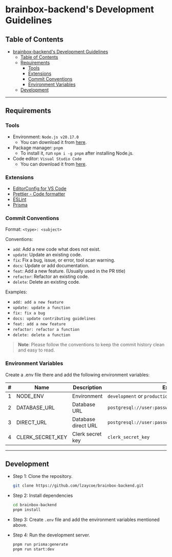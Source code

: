# brainbox-backend's Development Guidelines

## Table of Contents

- [brainbox-backend's Development Guidelines](#brainbox-backends-development-guidelines)
  - [Table of Contents](#table-of-contents)
  - [Requirements](#requirements)
    - [Tools](#tools)
    - [Extensions](#extensions)
    - [Commit Conventions](#commit-conventions)
    - [Environment Variables](#environment-variables)
  - [Development](#development)

---

## Requirements

### Tools

- Environment: `Node.js v20.17.0`
  - You can download it from [here](https://nodejs.org/en/download/).
- Package manager: `pnpm`
  - To install it, run `npm i -g pnpm` after installing Node.js.
- Code editor: `Visual Studio Code`
  - You can download it from [here](https://code.visualstudio.com/).

### Extensions

- [EditorConfig for VS Code](https://marketplace.visualstudio.com/items?itemName=EditorConfig.EditorConfig)
- [Prettier - Code formatter](https://marketplace.visualstudio.com/items?itemName=esbenp.prettier-vscode)
- [ESLint](https://marketplace.visualstudio.com/items?itemName=dbaeumer.vscode-eslint)
- [Prisma](https://marketplace.visualstudio.com/items?itemName=Prisma.prisma)

### Commit Conventions

Format: `<type>: <subject>`

Conventions:

- `add`: Add a new code what does not exist.
- `update`: Update an existing code.
- `fix`: Fix a bug, issue, or error, tool scan warning.
- `docs`: Update or add documentation.
- `feat`: Add a new feature. (Usually used in the PR title)
- `refactor`: Refactor an existing code.
- `delete`: Delete an existing code.

Examples:

- `add: add a new feature`
- `update: update a function`
- `fix: fix a bug`
- `docs: update contributing guidelines`
- `feat: add a new feature`
- `refactor: refactor a function`
- `delete: delete a function`

> **Note**: Please follow the conventions to keep the commit history clean and easy to read.

### Environment Variables

Create a .env file there and add the following environment variables:

| #   | Name             | Description         | Example                                              |
| --- | ---------------- | ------------------- | ---------------------------------------------------- |
| 1   | NODE_ENV         | Environment         | `development` or `production`                        |
| 2   | DATABASE_URL     | Database URL        | `postgresql://user:password@localhost:5432/brainbox` |
| 3   | DIRECT_URL       | Database direct URL | `postgresql://user:password@localhost:5432/brainbox` |
| 4   | CLERK_SECRET_KEY | Clerk secret key    | `clerk_secret_key`                                   |

---

## Development

- Step 1: Clone the repository.

  ```bash
  git clone https://github.com/lzaycoe/brainbox-backend.git
  ```

- Step 2: Install dependencies

  ```bash
  cd brainbox-backend
  pnpm install
  ```

- Step 3: Create `.env` file and add the environment variables mentioned above.

- Step 4: Run the development server.

  ```bash
  pnpm run prisma:generate
  pnpm run start:dev
  ```
